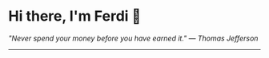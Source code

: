 <h1>Hi there, I'm Ferdi 👋</h1>

<p><em>
  "Never spend your money before you have earned it." — Thomas Jefferson
</em></p>

---
